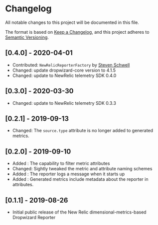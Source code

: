 # Changelog
All notable changes to this project will be documented in this file.

The format is based on [Keep a Changelog](https://keepachangelog.com/en/1.0.0/),
and this project adheres to [Semantic Versioning](https://semver.org/spec/v2.0.0.html).

## [0.4.0] - 2020-04-01
- Contributed: `NewRelicReporterFactory` by [Steven Schwell](https://github.com/sschwell)
- Changed: update dropwizard-core version to 4.1.5
- Changed: update to NewRelic telemetry SDK 0.4.0

## [0.3.0] - 2020-03-30
- Changed: update to NewRelic telemetry SDK 0.3.3

## [0.2.1] - 2019-09-13
- Changed: The `source.type` attribute is no longer added to generated metrics.

## [0.2.0] - 2019-09-10
- Added : The capability to filter metric attributes
- Changed: Sightly tweaked the metric and attribute naming schemes
- Added : The reporter logs a message when it starts up
- Added : Generated metrics include metadata about the reporter in attributes.

## [0.1.1] - 2019-08-26
- Initial public release of the New Relic dimensional-metrics-based Dropwizard Reporter
